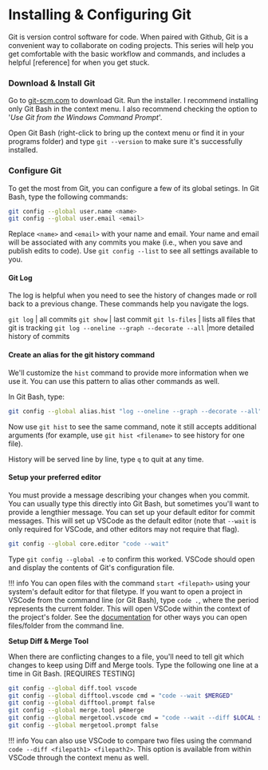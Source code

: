 # Installing & Configuring Git

Git is version control software for code. When paired with Github, Git is a convenient way to collaborate on coding projects. This series will help you get comfortable with the basic workflow and commands, and includes a helpful [reference] for when you get stuck.

### Download & Install Git

Go to [git-scm.com](git-scm.com) to download Git. Run the installer. I recommend installing only Git Bash in the context menu. I also recommend checking the option to '*Use Git from the Windows Command Prompt*'. 

Open Git Bash (right-click to bring up the context menu or find it in your programs folder) and type  `git --version` to make sure it's successfully installed.

### Configure Git

To get the most from Git, you can configure a few of its global setings. In Git Bash, type the following commands:

```bash
git config --global user.name <name> 
git config --global user.email <email>
```


Replace `<name>` and `<email>` with your name and email. Your name and email will be associated with any commits you make (i.e., when you save and publish edits to code). Use `git config --list` to see all settings available to you.

#### Git Log

The log is helpful when you need to see the history of changes made or roll back to a previous change. These commands help you navigate the logs. 

`git log` | all commits
`git show` | last commit 
`git ls-files` | lists all files that git is tracking
`git log --oneline --graph --decorate --all` |more detailed history of commits

#### Create an alias for the git history command

We'll customize the `hist` command to provide more information when we use it. You can use this pattern to alias other commands as well. 

In Git Bash, type:

```bash
git config --global alias.hist "log --oneline --graph --decorate --all"
```

Now use `git hist` to see the same command, note it still accepts additional arguments (for example, use `git hist <filename>` to see history for one file).

History will be served line by line, type `q` to quit at any time. 

#### Setup your preferred editor 

You must provide a message describing your changes when you commit. You can usually type this directly into Git Bash, but sometimes you'll want to provide a lengthier message. You can set up your default editor for commit messages. This will set up VSCode as the default editor (note that `--wait` is only required for VSCode, and other editors may not require that flag).

```bash
git config --global core.editor "code --wait"
```

Type `git config --global -e` to confirm this worked. VSCode should open and display the contents of Git's configuration file.

!!! info
    You can open files with the command `start <filepath>` using your system's default editor for that filetype. If you want to open a project in VSCode from the command line (or Git Bash), type `code .`, where the period represents the current folder. This will open VSCode within the context of the project's folder. See the [documentation](https://code.visualstudio.com/docs/editor/command-line) for other ways you can open files/folder from the command line.

**Setup Diff & Merge Tool**

When there are conflicting changes to a file, you'll need to tell git which changes to keep using Diff and Merge tools. Type the following one line at a time in Git Bash. [REQUIRES TESTING]


```bash
git config --global diff.tool vscode
git config --global difftool.vscode cmd = "code --wait $MERGED"
git config --global difftool.prompt false
git config --global merge.tool p4merge
git config --global mergetool.vscode cmd = "code --wait --diff $LOCAL $REMOTE"
git config --global mergetool.prompt false
```

!!! info
    You can also use VSCode to compare two files using the command `code --diff <filepath1> <filepath2>`. This option is available from within VSCode through the context menu as well.